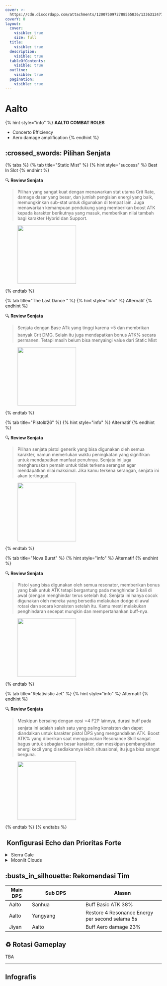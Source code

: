 ```yaml
---
cover: >-
  https://cdn.discordapp.com/attachments/1200750972788555836/1336312477910171678/image.png?ex=67a6a53a&is=67a553ba&hm=feef55db66a1c3b6a313aa941eb43563d3408526c823a560309582dd90bdded7&
coverY: 0
layout:
  cover:
    visible: true
    size: full
  title:
    visible: true
  description:
    visible: true
  tableOfContents:
    visible: true
  outline:
    visible: true
  pagination:
    visible: true
---
```


# Aalto

{% hint style="info" %}
**AALTO COMBAT ROLES**

* Concerto Efficiency
* Aero damage amplification
{% endhint %}

## :crossed\_swords: Pilihan Senjata

{% tabs %}
{% tab title="Static Mist" %}
{% hint style="success" %}
Best In Slot
{% endhint %}

:mag: **Review Senjata**&#x20;

> Pilihan yang sangat kuat dengan menawarkan stat utama Crit Rate, damage dasar yang besar, dan jumlah pengisian energi yang baik, memungkinkan sub-stat untuk digunakan di tempat lain. Juga menawarkan kemampuan pendukung yang memberikan boost ATK kepada karakter berikutnya yang masuk, memberikan nilai tambah bagi karakter Hybrid dan Support.

<figure><img src="https://wuthering.wiki/img/weapon_21030015.png" alt="" width="188"><figcaption></figcaption></figure>
{% endtab %}

{% tab title="The Last Dance " %}
{% hint style="info" %}
Alternatif
{% endhint %}

:mag: **Review Senjata**&#x20;

> Senjata dengan Base ATk yang tinggi karena :star:5 dan membrikan banyak Crit DMG. Selain itu juga mendapatkan bonus ATK% secara permanen. Tetapi masih belum bisa menyaingi value dari Static Mist

<figure><img src="https://wuthering.wiki/img/weapon_21030016.png" alt="" width="188"><figcaption></figcaption></figure>
{% endtab %}

{% tab title="Pistol#26" %}
{% hint style="info" %}
Alternatif
{% endhint %}

:mag: **Review Senjata**&#x20;

> Pilihan senjata pistol generik yang bisa digunakan oleh semua karakter, namun memerlukan waktu peningkatan yang signifikan untuk mendapatkan manfaat penuhnya. Senjata ini juga mengharuskan pemain untuk tidak terkena serangan agar mendapatkan nilai maksimal. Jika kamu terkena serangan, senjata ini akan tertinggal.

<figure><img src="https://wuthering.wiki/img/weapon_21030034.png" alt="" width="188"><figcaption></figcaption></figure>
{% endtab %}

{% tab title="Nova Burst" %}
{% hint style="info" %}
Alternatif
{% endhint %}

:mag: **Review Senjata**&#x20;

> Pistol yang bisa digunakan oleh semua resonator, memberikan bonus yang baik untuk ATK tetapi bergantung pada menghindar 3 kali di awal (dengan menghindar terus setelah itu). Senjata ini hanya cocok digunakan oleh mereka yang bersedia melakukan dodge di awal rotasi dan secara konsisten setelah itu. Kamu mesti melakukan penghindaran secepat mungkin dan mempertahankan buff-nya.

<figure><img src="https://wuthering.wiki/img/weapon_21030064.png" alt="" width="188"><figcaption></figcaption></figure>
{% endtab %}

{% tab title="Relativistic Jet" %}
{% hint style="info" %}
Alternatif
{% endhint %}

:mag: **Review Senjata**&#x20;

> Meskipun bersaing dengan opsi :star:4 F2P lainnya, durasi buff pada senjata ini adalah salah satu yang paling konsisten dan dapat diandalkan untuk karakter pistol DPS yang mengandalkan ATK. Boost ATK% yang diberikan saat menggunakan Resonance Skill sangat bagus untuk sebagian besar karakter, dan meskipun pembangkitan energi kecil yang disediakannya lebih situasional, itu juga bisa sangat berguna.

<figure><img src="https://wuthering.wiki/img/weapon_21030084.png" alt="" width="188"><figcaption></figcaption></figure>
{% endtab %}
{% endtabs %}

## <img src="https://wuthering.wiki/img/item_10.png" alt="" data-size="line"> Konfigurasi Echo dan Prioritas Forte&#x20;

<details>

<summary> <img src="https://wuthering.wiki/img/fettericon_4.png" alt="" data-size="line"> Sierra Gale</summary>

Feilian Beringal - CR% / CDM%

![](https://wuthering.wiki/img/monster_330000050.png)

#### Echo Sett

* 3 - <mark style="color:green;">**Aero DMG**</mark> bonus%
* 3 - <mark style="color:green;">**Aero DMG**</mark> bonus%%
* 1 - ATK%
* 1 - ATK%

#### Prioritas Echo Substat

* CR% / CDM%
* ER% (130% - 140%)
* ATK%
* Reso skill%
* Basic ATK%
* Flat ATK

#### Prioritas Forte

Forte   =   BA   >   Reso skil   >   Reso lib   >   Intro

</details>

<details>

<summary><img src="https://wuthering.wiki/img/fettericon_8.png" alt="" data-size="line"> Moonlit Clouds</summary>

Impermenance Heron - CR% / CDM%

![](https://wuthering.wiki/img/monster_330000030.png)

#### Echo Sett

* 3 - <mark style="color:green;">**Aero DMG**</mark> bonus%
* 3 - <mark style="color:green;">**Aero DMG**</mark> bonus%%
* 1 - ATK%
* 1 - ATK%

#### Prioritas Echo Substat

* CR% / CDM%
* ER% (130% - 140%)
* ATK%
* Reso skill%
* Basic ATK%
* Flat ATK

#### Prioritas Forte

Forte   =   BA   >   Reso skil   >   Reso lib   >   Intro

</details>

## :busts\_in\_silhouette: Rekomendasi Tim

<table><thead><tr><th>Main DPS</th><th width="160.8193359375">Sub DPS</th><th>Alasan</th></tr></thead><tbody><tr><td><img src="https://wuthering.wiki/img/fettericon_4.png" alt="" data-size="line"> Aalto</td><td><img src="https://media.discordapp.net/attachments/1200750972788555836/1336416972799475814/18.png?ex=67a3bacb&#x26;is=67a2694b&#x26;hm=fca93166f1a4a2bab53cc16e777e8107d57935790882fe695ae2937ec6b34b92&#x26;=&#x26;format=webp&#x26;quality=lossless" alt="" data-size="line"><img src="https://wuthering.wiki/img/fettericon_8.png" alt="" data-size="line"> Sanhua</td><td>Buff Basic ATK 38%</td></tr><tr><td><img src="https://wuthering.wiki/img/fettericon_4.png" alt="" data-size="line"> Aalto</td><td><img src="https://media.discordapp.net/attachments/1200750972788555836/1336416908366319636/26.png?ex=67a3babc&#x26;is=67a2693c&#x26;hm=b987b0ca7f4bf6ef67222b268a5a66d574be57dd4f04bfafb09861cc824e898b&#x26;=&#x26;format=webp&#x26;quality=lossless" alt="" data-size="line"><img src="https://wuthering.wiki/img/fettericon_8.png" alt="" data-size="line"> Yangyang</td><td>Restore 4 Resonance Energy per second selama 5s</td></tr><tr><td><img src="https://media.discordapp.net/attachments/1200750972788555836/1336417061588566036/3.png?ex=67a3bae0&#x26;is=67a26960&#x26;hm=4caf15972e87b048de55370215fc554ac626d6692509476cbde445fcdfa2f5c8&#x26;=&#x26;format=webp&#x26;quality=lossless" alt="" data-size="line"><img src="https://wuthering.wiki/img/fettericon_4.png" alt="" data-size="line"> Jiyan</td><td><img src="https://wuthering.wiki/img/fettericon_8.png" alt="" data-size="line"> Aalto</td><td>Buff Aero damage 23%</td></tr></tbody></table>

## :recycle: Rotasi Gameplay

TBA

***

## Infografis

<figure><img src="https://media.discordapp.net/attachments/1200750972788555836/1336360974923464771/3_Aalto.png?ex=67a386a4&#x26;is=67a23524&#x26;hm=2dbfc4e6e8f380725e572a6e25b70496e2bb717e2585ae0485e95e934b7faef7&#x26;=&#x26;format=webp&#x26;quality=lossless&#x26;width=1202&#x26;height=676" alt=""><figcaption></figcaption></figure>

